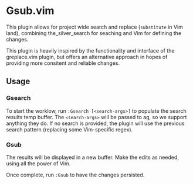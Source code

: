 Gsub.vim
========

This plugin allows for project wide search and replace (`substitute` in Vim
land), combining the_silver_search for seaching and Vim for defining the
changes.

This plugin is heavily inspired by the functionality and interface of the
greplace.vim plugin, but offers an alternative approach in hopes of providing
more consitent and reliable changes.


Usage
-----

### Gsearch

To start the worklow, run `:Gsearch [<search-args>]` to populate the search
results temp buffer. The `<search-args>` will be passed to ag, so we support
anything they do. If no search is provided, the plugin will use the previous
search pattern (replacing some Vim-specific regex).

### Gsub

The results will be displayed in a new buffer. Make the edits as needed, using
all the power of Vim.

Once complete, run `:Gsub` to have the changes persisted.
